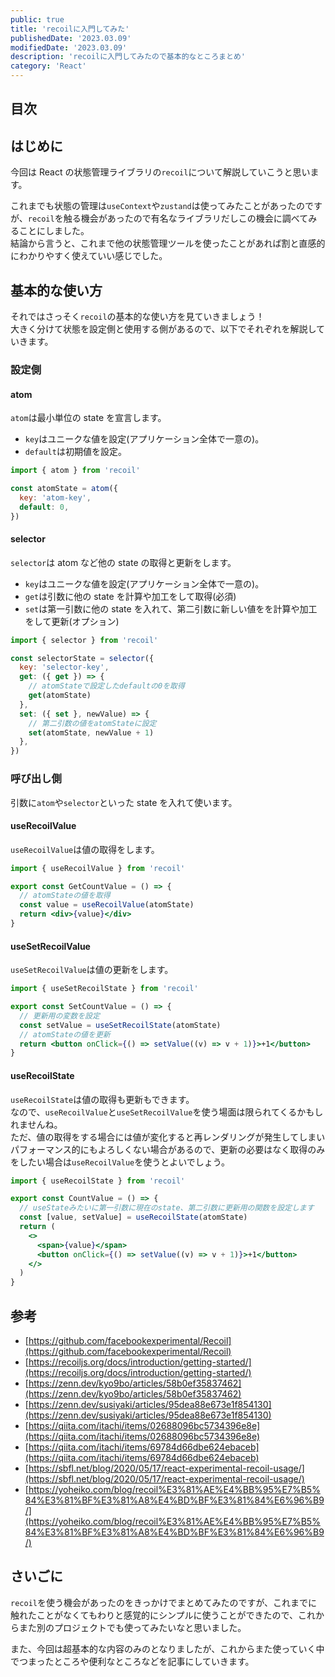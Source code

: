 ```yaml
---
public: true
title: 'recoilに入門してみた'
publishedDate: '2023.03.09'
modifiedDate: '2023.03.09'
description: 'recoilに入門してみたので基本的なところまとめ'
category: 'React'
---
```


## 目次

## はじめに

今回は React の状態管理ライブラリの`recoil`について解説していこうと思います。

これまでも状態の管理は`useContext`や`zustand`は使ってみたことがあったのですが、`recoil`を触る機会があったので有名なライブラリだしこの機会に調べてみることにしました。  
結論から言うと、これまで他の状態管理ツールを使ったことがあれば割と直感的にわかりやすく使えていい感じでした。

## 基本的な使い方

それではさっそく`recoil`の基本的な使い方を見ていきましょう！  
大きく分けて状態を設定側と使用する側があるので、以下でそれぞれを解説していきます。

### 設定側

#### atom

`atom`は最小単位の state を宣言します。

- `key`はユニークな値を設定(アプリケーション全体で一意の)。
- `default`は初期値を設定。

```jsx
import { atom } from 'recoil'

const atomState = atom({
  key: 'atom-key',
  default: 0,
})
```

#### selector

`selector`は atom など他の state の取得と更新をします。

- `key`はユニークな値を設定(アプリケーション全体で一意の)。
- `get`は引数に他の state を計算や加工をして取得(必須)
- `set`は第一引数に他の state を入れて、第二引数に新しい値をを計算や加工をして更新(オプション)

```jsx
import { selector } from 'recoil'

const selectorState = selector({
  key: 'selector-key',
  get: ({ get }) => {
    // atomStateで設定したdefaultの0を取得
    get(atomState)
  },
  set: ({ set }, newValue) => {
    // 第二引数の値をatomStateに設定
    set(atomState, newValue + 1)
  },
})
```

### 呼び出し側

引数に`atom`や`selector`といった state を入れて使います。

#### useRecoilValue

`useRecoilValue`は値の取得をします。

```jsx
import { useRecoilValue } from 'recoil'

export const GetCountValue = () => {
  // atomStateの値を取得
  const value = useRecoilValue(atomState)
  return <div>{value}</div>
}
```

#### useSetRecoilValue

`useSetRecoilValue`は値の更新をします。

```jsx
import { useSetRecoilState } from 'recoil'

export const SetCountValue = () => {
  // 更新用の変数を設定
  const setValue = useSetRecoilState(atomState)
  // atomStateの値を更新
  return <button onClick={() => setValue((v) => v + 1)}>+1</button>
}
```

#### useRecoilState

`useRecoilState`は値の取得も更新もできます。  
なので、`useRecoilValue`と`useSetRecoilValue`を使う場面は限られてくるかもしれませんね。  
ただ、値の取得をする場合には値が変化すると再レンダリングが発生してしまいパフォーマンス的にもよろしくない場合があるので、更新の必要はなく取得のみをしたい場合は`useRecoilValue`を使うとよいでしょう。

```jsx
import { useRecoilState } from 'recoil'

export const CountValue = () => {
  // useStateみたいに第一引数に現在のstate、第二引数に更新用の関数を設定します
  const [value, setValue] = useRecoilState(atomState)
  return (
    <>
      <span>{value}</span>
      <button onClick={() => setValue((v) => v + 1)}>+1</button>
    </>
  )
}
```

## 参考

- [https://github.com/facebookexperimental/Recoil](https://github.com/facebookexperimental/Recoil)
- [https://recoiljs.org/docs/introduction/getting-started/](https://recoiljs.org/docs/introduction/getting-started/)
- [https://zenn.dev/kyo9bo/articles/58b0ef35837462](https://zenn.dev/kyo9bo/articles/58b0ef35837462)
- [https://zenn.dev/susiyaki/articles/95dea88e673e1f854130](https://zenn.dev/susiyaki/articles/95dea88e673e1f854130)
- [https://qiita.com/itachi/items/02688096bc5734396e8e](https://qiita.com/itachi/items/02688096bc5734396e8e)
- [https://qiita.com/itachi/items/69784d66dbe624ebaceb](https://qiita.com/itachi/items/69784d66dbe624ebaceb)
- [https://sbfl.net/blog/2020/05/17/react-experimental-recoil-usage/](https://sbfl.net/blog/2020/05/17/react-experimental-recoil-usage/)
- [https://yoheiko.com/blog/recoil%E3%81%AE%E4%BB%95%E7%B5%84%E3%81%BF%E3%81%A8%E4%BD%BF%E3%81%84%E6%96%B9/](https://yoheiko.com/blog/recoil%E3%81%AE%E4%BB%95%E7%B5%84%E3%81%BF%E3%81%A8%E4%BD%BF%E3%81%84%E6%96%B9/)

## さいごに

`recoil`を使う機会があったのをきっかけでまとめてみたのですが、これまでに触れたことがなくてもわりと感覚的にシンプルに使うことができたので、これからまた別のプロジェクトでも使ってみたいなと思いました。

また、今回は超基本的な内容のみのとなりましたが、これからまた使っていく中でつまったところや便利なところなどを記事にしていきます。
